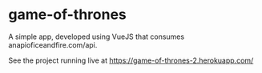 # game-of-thrones
A simple app, developed using VueJS that consumes anapioficeandfire.com/api.

See the project running live at https://game-of-thrones-2.herokuapp.com/
